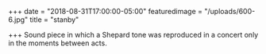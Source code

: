 +++
date = "2018-08-31T17:00:00-05:00"
featuredimage = "/uploads/600-6.jpg"
title = "stanby"

+++
Sound piece in which a Shepard tone was reproduced in a concert only in the moments between acts.